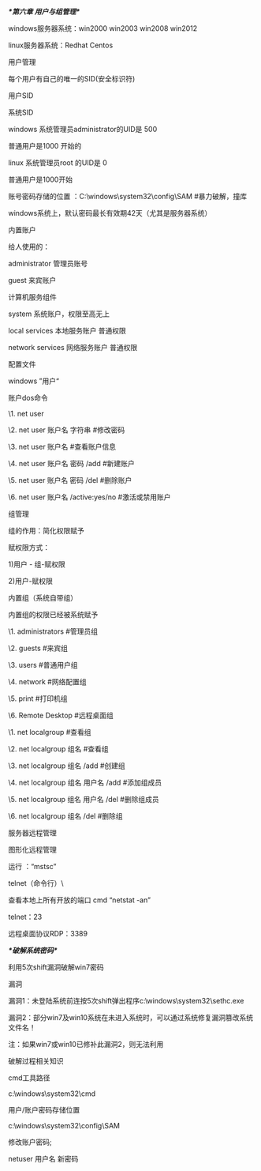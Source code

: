 ***\*第六章 用户与组管理\****

windows服务器系统：win2000 win2003 win2008 win2012

linux服务器系统：Redhat Centos

 

用户管理

每个用户有自己的唯一的SID(安全标识符)

用户SID

系统SID

windows 系统管理员administrator的UID是 500

普通用户是1000 开始的

linux 系统管理员root 的UID是 0

普通用户是1000开始

账号密码存储的位置 ：C:\windows\system32\config\SAM #暴力破解，撞库

windows系统上，默认密码最长有效期42天（尤其是服务器系统）

内置账户

给人使用的：

administrator 管理员账号

guest 来宾账户

计算机服务组件

system 系统账户，权限至高无上

local services 本地服务账户 普通权限

network services 网络服务账户 普通权限

配置文件

windows ”用户“

账户dos命令

\1. net user

\2. net user 账户名 字符串  #修改密码

\3. net user 账户名     #查看账户信息

\4. net user 账户名 密码 /add  #新建账户

\5. net user 账户名 密码 /del  #删除账户

\6. net user 账户名 /active:yes/no  #激活或禁用账户

 

组管理

组的作用：简化权限赋予

赋权限方式：

1)用户 - 组-赋权限

2)用户-赋权限

内置组（系统自带组）

内置组的权限已经被系统赋予

\1. administrators    #管理员组

\2. guests       #来宾组

\3. users        #普通用户组

\4. network       #网络配置组

\5. print        #打印机组

\6. Remote Desktop   #远程桌面组

\1. net localgroup   #查看组

\2. net localgroup 组名   #查看组

\3. net localgroup 组名 /add   #创建组

\4. net localgroup 组名 用户名 /add  #添加组成员

\5. net localgroup 组名 用户名 /del  #删除组成员

\6. net localgroup 组名 /del    #删除组

服务器远程管理

图形化远程管理

运行 ：“mstsc”

telnet（命令行）\

查看本地上所有开放的端口 cmd “netstat -an”

telnet：23

远程桌面协议RDP：3389

 

***\*破解系统密码\****

利用5次shift漏洞破解win7密码

漏洞

漏洞1：未登陆系统前连按5次shift弹出程序c:\windows\system32\sethc.exe

漏洞2：部分win7及win10系统在未进入系统时，可以通过系统修复漏洞篡改系统文件名！

注：如果win7或win10已修补此漏洞2，则无法利用

破解过程相关知识

cmd工具路径

c:\windows\system32\cmd

用户/账户密码存储位置

c:\windows\system32\config\SAM

修改账户密码;

netuser 用户名 新密码 